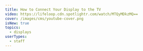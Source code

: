 ```yaml
---
title: How to Connect Your Display to the TV
video: https://lifeloop.cdn.spotlightr.com/watch/MTQyMDkzMQ==
cover: /images/cms/youtube-cover.png
isNew: true
topics:
  - displays
userTypes:
  - staff
---
```

